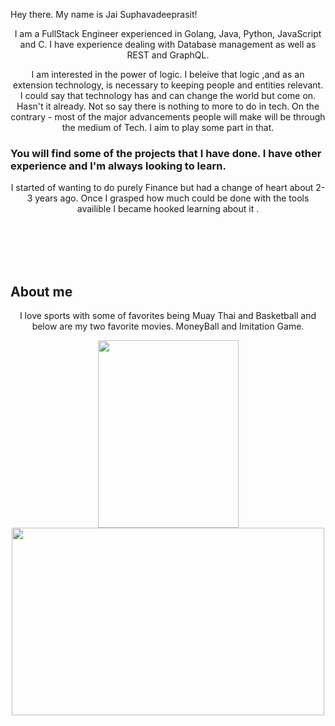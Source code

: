 <p style= "
           align: center;
           font: 50px;
           ">
Hey there. My name is Jai Suphavadeeprasit!
</p>

<p align="center" >
I am a FullStack Engineer experienced in Golang, Java, Python, JavaScript and C.
I have experience dealing with Database management as well as REST and GraphQL. 
</p>






<p align="center">
I am interested in the power of logic. 
I beleive that logic ,and as an extension technology,
is necessary to keeping people and entities relevant. 
I could say that technology has and can change the world but
come on. Hasn't it already. Not so say there is nothing to more
to do in tech. On the contrary - most of the major advancements
people will make will be through the medium of Tech. I aim to play
some part in that.
</p>

### You will find some of the projects that I have done. I have other experience and I'm always looking to learn.

<p align="center" >
I started of wanting to do purely Finance but had a change of heart about 2-3 years ago.
Once I grasped how much could be done with the tools availible I became hooked learning about it . 
</p>


<br></br>
<br></br>

## About me 
<p align="center">
I love sports with some of favorites being Muay Thai and Basketball and
below are my two favorite movies. MoneyBall and Imitation Game.
</p>

<div id="header" align="center">
  <img src="https://theacademyroad.com/wp-content/uploads/2015/01/The-Intimidation-Game-2-638x900.jpg"
       width="225"
       height="300"  />
  <img src="https://miro.medium.com/max/880/1*RmFOEGRNw5oq6U5Ahy9bRw.jpeg"
       width="500"
       height="300"  />
</div>
